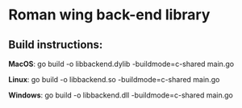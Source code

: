 # Roman wing back-end library

## Build instructions:

__MacOS__: go build -o libbackend.dylib -buildmode=c-shared main.go

__Linux__: go build -o libbackend.so -buildmode=c-shared main.go

__Windows__: go build -o libbackend.dll -buildmode=c-shared main.go
